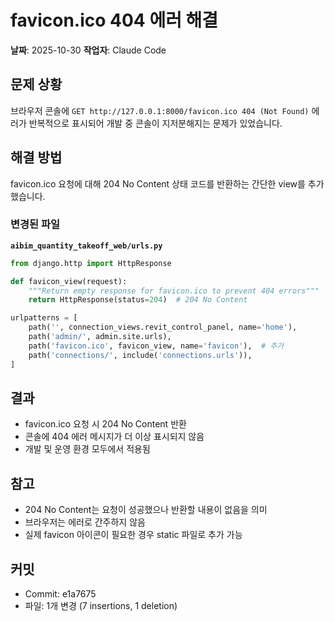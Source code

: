 # favicon.ico 404 에러 해결

**날짜**: 2025-10-30
**작업자**: Claude Code

## 문제 상황

브라우저 콘솔에 `GET http://127.0.0.1:8000/favicon.ico 404 (Not Found)` 에러가 반복적으로 표시되어 개발 중 콘솔이 지저분해지는 문제가 있었습니다.

## 해결 방법

favicon.ico 요청에 대해 204 No Content 상태 코드를 반환하는 간단한 view를 추가했습니다.

### 변경된 파일

**`aibim_quantity_takeoff_web/urls.py`**

```python
from django.http import HttpResponse

def favicon_view(request):
    """Return empty response for favicon.ico to prevent 404 errors"""
    return HttpResponse(status=204)  # 204 No Content

urlpatterns = [
    path('', connection_views.revit_control_panel, name='home'),
    path('admin/', admin.site.urls),
    path('favicon.ico', favicon_view, name='favicon'),  # 추가
    path('connections/', include('connections.urls')),
]
```

## 결과

- favicon.ico 요청 시 204 No Content 반환
- 콘솔에 404 에러 메시지가 더 이상 표시되지 않음
- 개발 및 운영 환경 모두에서 적용됨

## 참고

- 204 No Content는 요청이 성공했으나 반환할 내용이 없음을 의미
- 브라우저는 에러로 간주하지 않음
- 실제 favicon 아이콘이 필요한 경우 static 파일로 추가 가능

## 커밋

- Commit: e1a7675
- 파일: 1개 변경 (7 insertions, 1 deletion)
